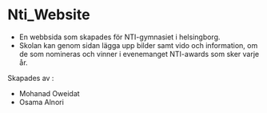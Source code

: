 # Nti_Website

 * En webbsida som skapades för NTI-gymnasiet i helsingborg.
 * Skolan kan genom sidan lägga upp bilder samt vido och information, om de som nomineras och vinner i evenemanget NTI-awards som sker varje år.

Skapades av : 
* Mohanad Oweidat
* Osama Alnori

